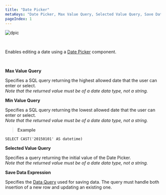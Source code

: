 ```yaml
---
title: "Date Picker"
metaKeys: "Date Picker, Max Value Query, Selected Value Query, Save Data Expression"
pageIndex: 1
---
```




![dpic](https://profitbasedocs.blob.core.windows.net/images/DPic.png)

<br/>

 
Enables editing a date using a [Date Picker](../formschemas/controls/datepicker.md) component.

<br/>

**Max Value Query**

Specifies a SQL query returning the highest allowed date that the user can enter or select.  
*Note that the returned value must be of a date data type, not a string.*

**Min Value Query**

Specifies a SQL query returning the lowest allowed date that the user can enter or select.  
*Note that the returned value must be of a date data type, not a string.*

>**Example**
>
    SELECT CAST('20150101' AS datetime)


**Selected Value Query**

Specifies a query returning the initial value of the Date Picker.  
*Note that the returned value must be of a date data type, not a string.*

**Save Data Expression**

Specifies the [Data Query](../../sqlreports/dataqueries.md) used for saving data. The query must handle both insertion of a new row and updating an existing one. 